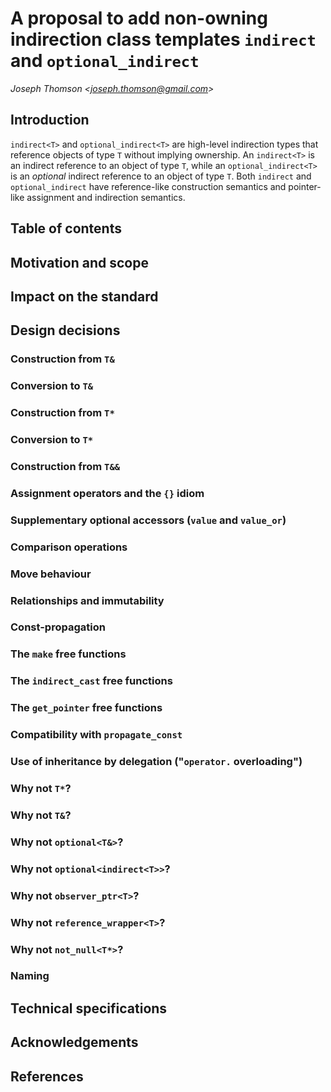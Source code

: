 # A proposal to add non-owning indirection class templates `indirect` and `optional_indirect`

_Joseph Thomson \<joseph.thomson@gmail.com\>_

## Introduction

`indirect<T>` and `optional_indirect<T>` are high-level indirection types that reference objects of type `T` without implying ownership. An `indirect<T>` is an indirect reference to an object of type `T`, while an `optional_indirect<T>` is an _optional_ indirect reference to an object of type `T`. Both `indirect` and `optional_indirect` have reference-like construction semantics and pointer-like assignment and indirection semantics.

## Table of contents

## Motivation and scope

## Impact on the standard

## Design decisions

### Construction from `T&`

### Conversion to `T&`

### Construction from `T*`

### Conversion to `T*`

### Construction from `T&&`

### Assignment operators and the `{}` idiom

### Supplementary optional accessors (`value` and `value_or`)

### Comparison operations

### Move behaviour

### Relationships and immutability

### Const-propagation

### The `make` free functions

### The `indirect_cast` free functions

### The `get_pointer` free functions

### Compatibility with `propagate_const`

### Use of inheritance by delegation ("`operator.` overloading")

### Why not `T*`?

### Why not `T&`?

### Why not `optional<T&>`?

### Why not `optional<indirect<T>>`?

### Why not `observer_ptr<T>`?

### Why not `reference_wrapper<T>`?

### Why not `not_null<T*>`?

### Naming

## Technical specifications

## Acknowledgements

## References

